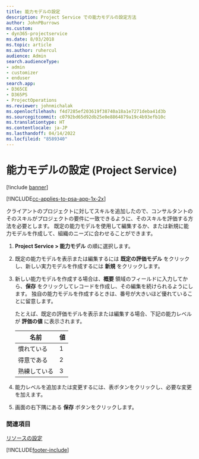 ```yaml
---
title: 能力モデルの設定
description: Project Service での能力モデルの設定方法
author: JohnPBurrows
ms.custom:
- dyn365-projectservice
ms.date: 8/03/2018
ms.topic: article
ms.author: ruhercul
audience: Admin
search.audienceType:
- admin
- customizer
- enduser
search.app:
- D365CE
- D365PS
- ProjectOperations
ms.reviewer: johnmichalak
ms.openlocfilehash: f4d7285ef203619f38740a18a1e7271deba41d3b
ms.sourcegitcommit: c0792bd65d92db25e0e8864879a19c4b93efb10c
ms.translationtype: HT
ms.contentlocale: ja-JP
ms.lasthandoff: 04/14/2022
ms.locfileid: "8589340"
---
```

# <a name="set-up-proficiency-models-project-service"></a>能力モデルの設定 (Project Service)

[!include [banner](../includes/psa-now-project-operations.md)]

[!INCLUDE[cc-applies-to-psa-app-1x-2x](../includes/cc-applies-to-psa-app-1x-2x.md)]

クライアントのプロジェクトに対してスキルを追加したので、コンサルタントのそのスキルがプロジェクトの要件に一致できるように、そのスキルを評価する方法を必要とします。 既定の能力モデルを使用して編集するか、または新規に能力モデルを作成して、組織のニーズに合わせることができます。  
  
1.  **Project Service > 能力モデル** の順に選択します。  
  
2.  既定の能力モデルを表示または編集するには **既定の評価モデル** をクリックし、新しい実力モデルを作成するには **新規** をクリックします。  
  
3.  新しい能力モデルを作成する場合は、**概要** 領域のフィールドに入力してから、**保存** をクリックしてレコードを作成し、その編集を続けられるようにします。 独自の能力モデルを作成するときは、番号が大きいほど優れていることに留意します。  
  
     たとえば、既定の評価モデルを表示または編集する場合、下記の能力レベルが **評価の値** に表示されます。  
  
    |名前|値|  
    |----------|-----------|  
    |慣れている|1|  
    |得意である|2|  
    |熟練している|3|  
  
4.  能力レベルを追加または変更するには、表ボタンをクリックし、必要な変更を加えます。  
  
5.  画面の右下隅にある **保存** ボタンをクリックします。  
  
### <a name="see-also"></a>関連項目  
 [リソースの設定](../psa/set-up-resources.md)


[!INCLUDE[footer-include](../includes/footer-banner.md)]
